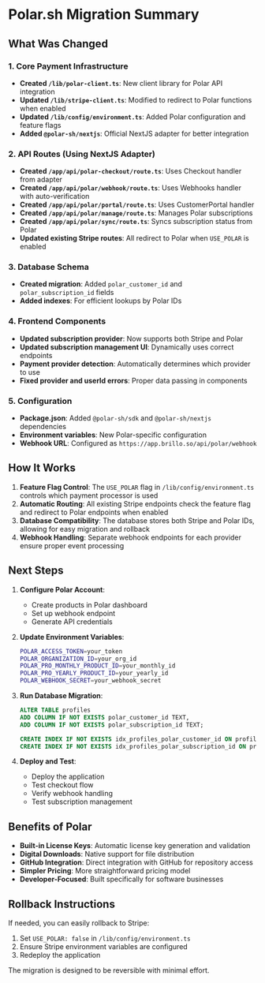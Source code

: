 # Polar.sh Migration Summary

## What Was Changed

### 1. Core Payment Infrastructure
- **Created `/lib/polar-client.ts`**: New client library for Polar API integration
- **Updated `/lib/stripe-client.ts`**: Modified to redirect to Polar functions when enabled
- **Updated `/lib/config/environment.ts`**: Added Polar configuration and feature flags
- **Added `@polar-sh/nextjs`**: Official NextJS adapter for better integration

### 2. API Routes (Using NextJS Adapter)
- **Created `/app/api/polar-checkout/route.ts`**: Uses Checkout handler from adapter
- **Created `/app/api/polar/webhook/route.ts`**: Uses Webhooks handler with auto-verification
- **Created `/app/api/polar/portal/route.ts`**: Uses CustomerPortal handler
- **Created `/app/api/polar/manage/route.ts`**: Manages Polar subscriptions
- **Created `/app/api/polar/sync/route.ts`**: Syncs subscription status from Polar
- **Updated existing Stripe routes**: All redirect to Polar when `USE_POLAR` is enabled

### 3. Database Schema
- **Created migration**: Added `polar_customer_id` and `polar_subscription_id` fields
- **Added indexes**: For efficient lookups by Polar IDs

### 4. Frontend Components
- **Updated subscription provider**: Now supports both Stripe and Polar
- **Updated subscription management UI**: Dynamically uses correct endpoints
- **Payment provider detection**: Automatically determines which provider to use
- **Fixed provider and userId errors**: Proper data passing in components

### 5. Configuration
- **Package.json**: Added `@polar-sh/sdk` and `@polar-sh/nextjs` dependencies
- **Environment variables**: New Polar-specific configuration
- **Webhook URL**: Configured as `https://app.brillo.so/api/polar/webhook`

## How It Works

1. **Feature Flag Control**: The `USE_POLAR` flag in `/lib/config/environment.ts` controls which payment processor is used
2. **Automatic Routing**: All existing Stripe endpoints check the feature flag and redirect to Polar endpoints when enabled
3. **Database Compatibility**: The database stores both Stripe and Polar IDs, allowing for easy migration and rollback
4. **Webhook Handling**: Separate webhook endpoints for each provider ensure proper event processing

## Next Steps

1. **Configure Polar Account**:
   - Create products in Polar dashboard
   - Set up webhook endpoint
   - Generate API credentials

2. **Update Environment Variables**:
   ```bash
   POLAR_ACCESS_TOKEN=your_token
   POLAR_ORGANIZATION_ID=your_org_id
   POLAR_PRO_MONTHLY_PRODUCT_ID=your_monthly_id
   POLAR_PRO_YEARLY_PRODUCT_ID=your_yearly_id
   POLAR_WEBHOOK_SECRET=your_webhook_secret
   ```

3. **Run Database Migration**:
   ```sql
   ALTER TABLE profiles
   ADD COLUMN IF NOT EXISTS polar_customer_id TEXT,
   ADD COLUMN IF NOT EXISTS polar_subscription_id TEXT;
   
   CREATE INDEX IF NOT EXISTS idx_profiles_polar_customer_id ON profiles(polar_customer_id);
   CREATE INDEX IF NOT EXISTS idx_profiles_polar_subscription_id ON profiles(polar_subscription_id);
   ```

4. **Deploy and Test**:
   - Deploy the application
   - Test checkout flow
   - Verify webhook handling
   - Test subscription management

## Benefits of Polar

- **Built-in License Keys**: Automatic license key generation and validation
- **Digital Downloads**: Native support for file distribution
- **GitHub Integration**: Direct integration with GitHub for repository access
- **Simpler Pricing**: More straightforward pricing model
- **Developer-Focused**: Built specifically for software businesses

## Rollback Instructions

If needed, you can easily rollback to Stripe:
1. Set `USE_POLAR: false` in `/lib/config/environment.ts`
2. Ensure Stripe environment variables are configured
3. Redeploy the application

The migration is designed to be reversible with minimal effort.
